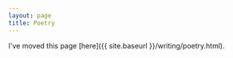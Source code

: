```yaml
---
layout: page
title: Poetry
---
```


I've moved this page [here]({{ site.baseurl }}/writing/poetry.html).
